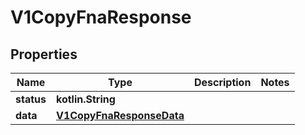 
# V1CopyFnaResponse

## Properties
Name | Type | Description | Notes
------------ | ------------- | ------------- | -------------
**status** | **kotlin.String** |  | 
**data** | [**V1CopyFnaResponseData**](V1CopyFnaResponseData.md) |  | 



